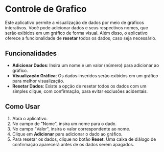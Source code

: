 # Controle de Grafico

Este aplicativo permite a visualização de dados por meio de gráficos interativos. Você pode adicionar dados e seus respectivos nomes, que serão exibidos em um gráfico de forma visual. Além disso, o aplicativo oferece a funcionalidade de **resetar** todos os dados, caso seja necessário.

## Funcionalidades

- **Adicionar Dados**: Insira um nome e um valor (número) para adicionar ao gráfico.
- **Visualização Gráfica**: Os dados inseridos serão exibidos em um gráfico para melhor visualização.
- **Resetar Dados**: Existe a opção de resetar todos os dados com um simples clique, com confirmação, para evitar exclusões acidentais.

## Como Usar

1. Abra o aplicativo.
2. No campo de "Nome", insira um nome para o dado.
3. No campo "Valor", insira o valor correspondente ao nome.
4. Clique em **Adicionar** para adicionar o dado ao gráfico.
5. Para resetar os dados, clique no botão **Reset**. Uma caixa de diálogo de confirmação aparecerá antes de os dados serem apagados.
